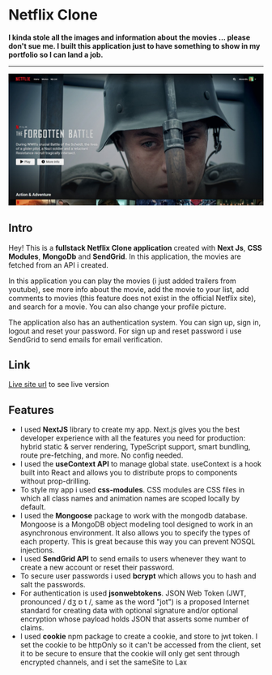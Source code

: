 # Netflix Clone  


 **I kinda stole all the images and information about the movies ... please don't sue me. I built this application just to have something to show in my portfolio so I can land a job.**

---
![Application Screenshot](/public/images/application_screenshot/application_screenshot.jpg)

## Intro
Hey! This is a **fullstack Netflix Clone application** created with **Next Js**, **CSS Modules**, **MongoDb** and **SendGrid**. In this application, the movies are fetched from an API i created. 

In this application you can play the movies (i just added trailers from youtube), see more info about the movie, add the movie to your list, add comments to movies (this feature does not exist in the official Netflix site), and search for a movie. You can also change your profile picture. 

The application also has an authentication system. You can sign up, sign in, logout and reset your password.
For sign up and reset password i use SendGrid to send emails for email verification.

## Link
[Live site url](https://netflix-clone-inky-five.vercel.app/) to see live version

## Features
* I used **NextJS** library to create my app. Next.js gives you the best developer experience with all the features you need for production: hybrid static & server rendering, TypeScript support, smart bundling, route pre-fetching, and more. No config needed.
* I used the **useContext API** to manage global state. useContext is a hook built into React and allows you to distribute props to components without prop-drilling.
* To style my app i used **css-modules**. CSS modules are CSS files in which all class names and animation names are scoped locally by default.
* I used the **Mongoose** package to work with the mongodb database. Mongoose is a MongoDB object modeling tool designed to work in an asynchronous environment. It also allows you to specify the types of each property. This is great because this way you can prevent NOSQL injections.
* I used **SendGrid API** to send emails to users whenever they want to create a new account or reset their password.
* To secure user passwords i used **bcrypt** which allows you to hash and salt the passwords.
* For authentication is used **jsonwebtokens**. JSON Web Token (JWT, pronounced / dʒ ɒ t /, same as the word "jot") is a proposed Internet standard for creating data with optional signature and/or optional encryption whose payload holds JSON that asserts some number of claims.
* I used **cookie** npm package to create a cookie, and store to jwt token. I set the cookie to be httpOnly so it can't be accessed from the client, set it to be secure to ensure that the cookie will only get sent through encrypted channels, and i set the sameSite to Lax
